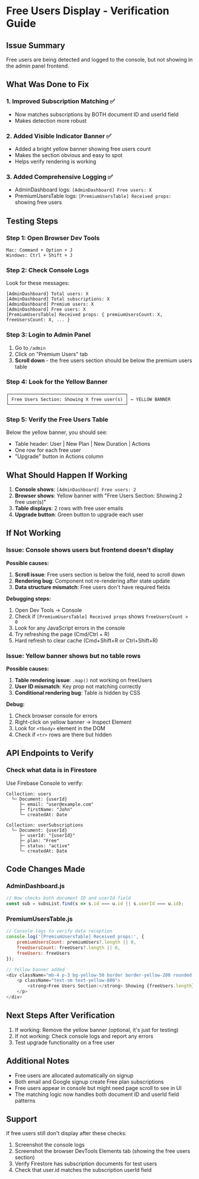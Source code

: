 # Free Users Display - Verification Guide

## Issue Summary
Free users are being detected and logged to the console, but not showing in the admin panel frontend.

## What Was Done to Fix

### 1. **Improved Subscription Matching** ✅
- Now matches subscriptions by BOTH document ID and userId field
- Makes detection more robust

### 2. **Added Visible Indicator Banner** ✅
- Added a bright yellow banner showing free users count
- Makes the section obvious and easy to spot
- Helps verify rendering is working

### 3. **Added Comprehensive Logging** ✅
- AdminDashboard logs: `[AdminDashboard] Free users: X`
- PremiumUsersTable logs: `[PremiumUsersTable] Received props:` showing free users

## Testing Steps

### Step 1: Open Browser Dev Tools
```
Mac: Command + Option + J
Windows: Ctrl + Shift + J
```

### Step 2: Check Console Logs
Look for these messages:
```
[AdminDashboard] Total users: X
[AdminDashboard] Total subscriptions: X
[AdminDashboard] Premium users: X
[AdminDashboard] Free users: X
[PremiumUsersTable] Received props: { premiumUsersCount: X, freeUsersCount: X, ... }
```

### Step 3: Login to Admin Panel
1. Go to `/admin`
2. Click on "Premium Users" tab
3. **Scroll down** - the free users section should be below the premium users table

### Step 4: Look for the Yellow Banner
```
┌────────────────────────────────────────────┐
│ Free Users Section: Showing X free user(s) │ ← YELLOW BANNER
└────────────────────────────────────────────┘
```

### Step 5: Verify the Free Users Table
Below the yellow banner, you should see:
- Table header: User | New Plan | New Duration | Actions
- One row for each free user
- "Upgrade" button in Actions column

## What Should Happen If Working

1. **Console shows**: `[AdminDashboard] Free users: 2`
2. **Browser shows**: Yellow banner with "Free Users Section: Showing 2 free user(s)"
3. **Table displays**: 2 rows with free user emails
4. **Upgrade button**: Green button to upgrade each user

## If Not Working

### Issue: Console shows users but frontend doesn't display

**Possible causes:**
1. **Scroll issue**: Free users section is below the fold, need to scroll down
2. **Rendering bug**: Component not re-rendering after state update
3. **Data structure mismatch**: Free users don't have required fields

**Debugging steps:**
1. Open Dev Tools → Console
2. Check if `[PremiumUsersTable] Received props` shows `freeUsersCount > 0`
3. Look for any JavaScript errors in the console
4. Try refreshing the page (Cmd/Ctrl + R)
5. Hard refresh to clear cache (Cmd+Shift+R or Ctrl+Shift+R)

### Issue: Yellow banner shows but no table rows

**Possible causes:**
1. **Table rendering issue**: `.map()` not working on freeUsers
2. **User ID mismatch**: Key prop not matching correctly
3. **Conditional rendering bug**: Table is hidden by CSS

**Debug:**
1. Check browser console for errors
2. Right-click on yellow banner → Inspect Element
3. Look for `<tbody>` element in the DOM
4. Check if `<tr>` rows are there but hidden

## API Endpoints to Verify

### Check what data is in Firestore
Use Firebase Console to verify:
```
Collection: users
  └─ Document: {userId}
     ├─ email: "user@example.com"
     ├─ firstName: "John"
     └─ createdAt: Date

Collection: userSubscriptions
  └─ Document: {userId}
     ├─ userId: "{userId}"
     ├─ plan: "Free"
     ├─ status: "active"
     └─ createdAt: Date
```

## Code Changes Made

### AdminDashboard.js
```javascript
// Now checks both document ID and userId field
const sub = subsList.find(s => s.id === u.id || s.userId === u.id);
```

### PremiumUsersTable.js
```javascript
// Console logs to verify data reception
console.log('[PremiumUsersTable] Received props:', {
    premiumUsersCount: premiumUsers?.length || 0,
    freeUsersCount: freeUsers?.length || 0,
    freeUsers: freeUsers
});

// Yellow banner added
<div className="mb-4 p-3 bg-yellow-50 border border-yellow-200 rounded-lg">
    <p className="text-sm text-yellow-800">
        <strong>Free Users Section:</strong> Showing {freeUsers.length} free user(s)
    </p>
</div>
```

## Next Steps After Verification

1. If working: Remove the yellow banner (optional, it's just for testing)
2. If not working: Check console logs and report any errors
3. Test upgrade functionality on a free user

## Additional Notes

- Free users are allocated automatically on signup
- Both email and Google signup create Free plan subscriptions
- Free users appear in console but might need page scroll to see in UI
- The matching logic now handles both document ID and userId field patterns

## Support

If free users still don't display after these checks:
1. Screenshot the console logs
2. Screenshot the browser DevTools Elements tab (showing the free users section)
3. Verify Firestore has subscription documents for test users
4. Check that user.id matches the subscription userId field
